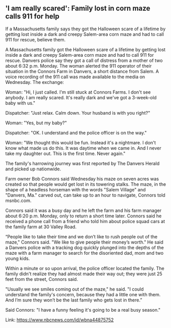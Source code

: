 ## 'I am really scared': Family lost in corn maze calls 911 for help

If a Massachusetts family says they got the Halloween scare of a lifetime by getting lost inside a dark and creepy Salem-area corn maze and had to call 911 for rescue, believe them.

A Massachusetts family got the Halloween scare of a lifetime by getting lost inside a dark and creepy Salem-area corn maze and had to call 911 for rescue.
Danvers police say they got a call of distress from a mother of two about 6:32 p.m. Monday. The woman alerted the 911 operator of their situation in the Connors Farm in Danvers, a short distance from Salem.
A voice recording of the 911 call was made available to the media on Wednesday. The exchange:

Woman: "Hi, I just called. I'm still stuck at Connors Farms. I don't see anybody. I am really scared. It's really dark and we've got a 3-week-old baby with us."

Dispatcher: "Just relax. Calm down. Your husband is with you right?"

Woman: "Yes, but my baby?"

Dispatcher: "OK. I understand and the police officer is on the way."

Woman: "We thought this would be fun. Instead it's a nightmare. I don't know what made us do this. It was daytime when we came in. And I never take my daughter out. This is the first time. Never again."

The family's harrowing journey was first reported by The Danvers Herald and picked up nationwide.

Farm owner Bob Connors said Wednesday his maze on seven acres was created so that people would get lost in its towering stalks. The maze, in the shape of a headless horseman with the words "Salem Village" and "Danvers, Ma." carved out, can take up to an hour to navigate, Connors told msnbc.com.

Connors said it was a busy day and he left the farm and his farm manager about 6:20 p.m. Monday, only to return a short time later. Connors said he received a phone call from a friend who told him about police squad cars at the family farm at 30 Valley Road.

“People like to take their time and we don’t like to rush people out of the maze," Connors said. "We like to give people their money’s worth."
He said a Danvers police with a tracking dog quickly plunged into the depths of the maze with a farm manager to search for the disoriented dad, mom and two young kids.

Within a minute or so upon arrival, the police officer located the family. The family didn't realize they had almost made their way out; they were just 25 feet from the street, Connors said.

"Usually we see smiles coming out of the maze," he said. "I could understand the family's concern, because they had a little one with them. And I’m sure they won’t be the last family who gets lost in there.”

Said Connors: "I have a funny feeling it's going to be a real busy season."

Link: https://www.nbcnews.com/id/wbna44875752
